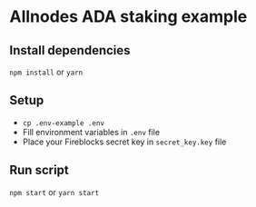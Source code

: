 # Allnodes ADA staking example

## Install dependencies
`npm install`
or
`yarn`

## Setup
* `cp .env-example .env`
* Fill environment variables in `.env` file
* Place your Fireblocks secret key in `secret_key.key` file

## Run script
`npm start`
or
`yarn start`
